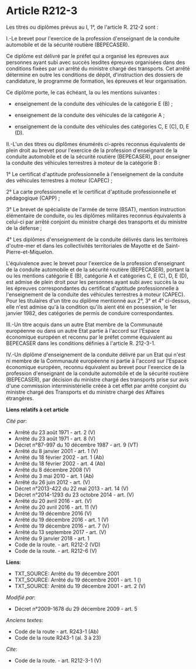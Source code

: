 # Article R212-3

Les titres ou diplômes prévus au I, 1°, de l'article R. 212-2 sont : 

I.-Le brevet pour l'exercice de la profession d'enseignant de la conduite automobile et de la sécurité routière (BEPECASER). 

Ce diplôme est délivré par le préfet qui a organisé les épreuves aux personnes ayant subi avec succès lesdites épreuves
organisées dans des conditions fixées par un arrêté du ministre chargé des transports. Cet arrêté détermine en outre les
conditions de dépôt, d'instruction des dossiers de candidature, le programme de formation, les épreuves et leur
organisation. 

Ce diplôme porte, le cas échéant, la ou les mentions suivantes :

- enseignement de la conduite des véhicules de la catégorie E (B) ;

- enseignement de la conduite des véhicules de la catégorie A ;

- enseignement de la conduite des véhicules des catégories C, E (C), D, E (D). 

II.-L'un des titres ou diplômes énumérés ci-après reconnus équivalents de plein droit au brevet pour l'exercice de la
profession d'enseignant de la conduite automobile et de la sécurité routière (BEPECASER), pour enseigner la conduite des
véhicules terrestres à moteur de la catégorie B : 

1° Le certificat d'aptitude professionnelle à l'enseignement de la conduite des véhicules terrestres à moteur (CAPEC) ; 

2° La carte professionnelle et le certificat d'aptitude professionnelle et pédagogique (CAPP) ; 

3° Le brevet de spécialiste de l'armée de terre (BSAT), mention instruction élémentaire de conduite, ou les diplômes
militaires reconnus équivalents à celui-ci par arrêté conjoint du ministre chargé des transports et du ministre de la
défense ; 

4° Les diplômes d'enseignement de la conduite délivrés dans les territoires d'outre-mer et dans les collectivités
territoriales de Mayotte et de Saint-Pierre-et-Miquelon.

L'équivalence avec le brevet pour l'exercice de la profession d'enseignant de la conduite automobile et de la sécurité
routière (BEPECASER), portant la ou les mentions catégorie E (B), catégorie A et catégories C, E (C), D, E (D), est admise de
plein droit pour les personnes ayant subi avec succès la ou les épreuves correspondantes du certificat d'aptitude
professionnelle à l'enseignement de la conduite des véhicules terrestres à moteur (CAPEC). Pour les titulaires d'un titre ou
diplôme mentionné aux 2°, 3° et 4° ci-dessus, elle n'est admise qu'à la condition qu'ils aient été en possession, le 1er
janvier 1982, des catégories de permis de conduire correspondantes. 

III.-Un titre acquis dans un autre Etat membre de la Communauté européenne ou dans un autre Etat partie à l'accord sur
l'Espace économique européen et reconnu par le préfet comme équivalent au BEPECASER dans les conditions définies à l'article
R. 212-3-1. 

IV.-Un diplôme d'enseignement de la conduite délivré par un Etat qui n'est ni membre de la Communauté européenne ni partie à
l'accord sur l'Espace économique européen, reconnu équivalent au brevet pour l'exercice de la profession d'enseignant de la
conduite automobile et de la sécurité routière (BEPECASER), par décision du ministre chargé des transports prise sur avis
d'une commission interministérielle créée à cet effet par arrêté conjoint du ministre chargé des Transports et du ministre
chargé des Affaires étrangères.

**Liens relatifs à cet article**

_Cité par_:

  - Arrêté du 23 août 1971 - art. 2 (V)
  - Arrêté du 23 août 1971 - art. 8 (V)
  - Décret n°87-997 du 10 décembre 1987 - art. 9 (VT)
  - Arrêté du 8 janvier 2001 - art. 1 (V)
  - Arrêté du 18 février 2002 - art. 1 (Ab)
  - Arrêté du 18 février 2002 - art. 4 (Ab)
  - Arrêté du 8 décembre 2008 (V)
  - Arrêté du 3 mai 2010 - art. 1 (Ab)
  - Arrêté du 26 juin 2012 - art. (V)
  - Décret n°2013-422 du 22 mai 2013 - art. 14 (V)
  - Décret n°2014-1293 du 23 octobre 2014 - art. (V)
  - Arrêté du 20 avril 2016 - art. (V)
  - Arrêté du 20 avril 2016 - art. 11 (V)
  - Arrêté du 19 décembre 2016 (V)
  - Arrêté du 19 décembre 2016 - art. 1 (V)
  - Arrêté du 19 décembre 2016 - art. 7 (V)
  - Arrêté du 13 septembre 2017 - art. (V)
  - Arrêté du 9 janvier 2018 - art. 1
  - Code de la route. - art. R212-2 (VD)
  - Code de la route. - art. R212-6 (V)

**Liens**:

  - TXT_SOURCE: Arrêté du 19 décembre 2001
  - TXT_SOURCE: Arrêté du 19 décembre 2001 - art. 1 ()
  - TXT_SOURCE: Arrêté du 19 décembre 2001 - art. 2 (V)

_Modifié par_:

  - Décret n°2009-1678 du 29 décembre 2009 - art. 5

_Anciens textes_:

  - Code de la route - art. R243-1 (Ab)
  - Code de la route R243-1 (al. 3 à 23)

_Cite_:

  - Code de la route. - art. R212-3-1 (V)

